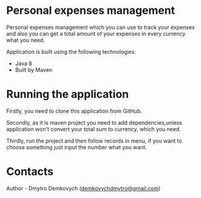 # Personal expenses management
Personal expenses management which you can use to track your expenses and also  you can get a total amount of your expenses in every currency what you need.

Application is built using the following technologies:
- Java 8
- Built by Maven

# Running the application
Firstly, you need to clone this application from GitHub.

Secondly, as it is maven project you need to add dependencies,unless application won't convert your total sum to currency, which you need.

Thirdly, run the project and then follow records in menu, if you want to choose something just input the number what you want.

# Contacts

Author - Dmytro Demkovych (demkovychdmytro@gmail.com)
